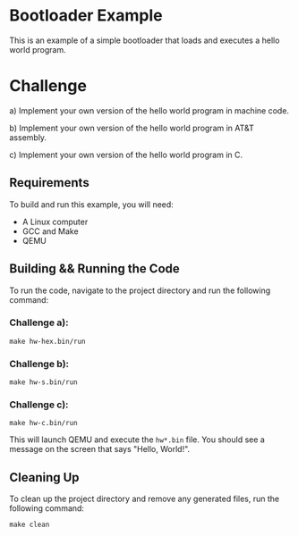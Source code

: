# Bootloader Example

This is an example of a simple bootloader that loads and executes a hello world program.

# Challenge
a) Implement your own version of the hello world program in machine code.

b) Implement your own version of the hello world program in AT&T assembly.

c) Implement your own version of the hello world program in C.

## Requirements

To build and run this example, you will need:

- A Linux computer
- GCC and Make
- QEMU

## Building && Running the Code

To run the code, navigate to the project directory and run the following command:

### Challenge a):
```
make hw-hex.bin/run
```
### Challenge b):
```
make hw-s.bin/run
```
### Challenge c):
```
make hw-c.bin/run
```

This will launch QEMU and execute the `hw*.bin` file. You should see a message on the screen that says "Hello, World!".

## Cleaning Up

To clean up the project directory and remove any generated files, run the following command:

```
make clean
```
